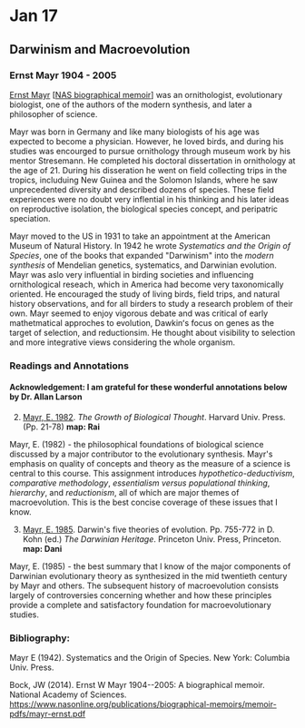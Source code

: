 # Jan 17

## Darwinism and Macroevolution

### Ernst Mayr 1904 - 2005

[Ernst Mayr](https://en.wikipedia.org/wiki/Ernst_Mayr) \[[NAS biographical memoir](https://www.nasonline.org/publications/biographical-memoirs/memoir-pdfs/mayr-ernst.pdf)\] was an ornithologist, evolutionary biologist, one of the authors of the modern synthesis, and later a philosopher of science. 

Mayr was born in Germany and like many biologists of his age was expected to become a physician. However, he loved birds, and during his studies was encourged to pursue ornithology through museum work by his mentor Stresemann. He completed his doctoral dissertation in ornithology at the age of 21. During his disseration he went on field collecting trips in the tropics, includuing New Guinea and the Solomon Islands, where he saw unprecedented diversity and described dozens of species. These field experiences were no doubt very inflential in his thinking and his later ideas on reproductive isolation, the biological species concept, and peripatric speciation. 

Mayr moved to the US in 1931 to take an appointment at the American Museum of Natural History. In 1942 he wrote _Systematics and the Origin of Species_, one of the books that expanded "Darwinism" into the _modern synthesis_ of Mendelian genetics, systematics, and Darwinian evolution. Mayr was aslo very influential in birding societies and influencing ornithological reseach, which in America had become very taxonomically oriented. He encouraged the study of living birds, field trips, and natural history observations, and for all birders to study a research problem of their own. Mayr seemed to enjoy vigorous debate and was critical of early mathetmatical approches to evolution, Dawkinʻs focus on genes as the target of selection, and reductionsim. He thought about visibility to selection and more integrative views considering the whole organism.   


### Readings and Annotations

#### Acknowledgement: I am grateful for these wonderful annotations below by Dr. Allan Larson

2. [Mayr, E. 1982](https://drive.google.com/drive/u/0/folders/1ocqMPD5gX9xi4VQy_5OtU5wSyg-X8ftM). *The Growth of Biological Thought*. Harvard Univ. Press. (Pp. 21-78)  **map: Rai**

Mayr, E. (1982) - the philosophical foundations of biological science discussed by a major contributor to the evolutionary synthesis. Mayr's emphasis on quality of concepts and theory as the measure of a science is central to this course. This assignment introduces _hypothetico-deductivism_, _comparative methodology_, _essentialism versus populational thinking_, _hierarchy_, and _reductionism_, all of which are major themes of macroevolution. This is the best concise coverage of these issues that I know.


3. [Mayr, E. 1985](https://drive.google.com/drive/u/0/folders/1ocqMPD5gX9xi4VQy_5OtU5wSyg-X8ftM). Darwin's five theories of evolution. Pp. 755-772 in D. Kohn (ed.) *The Darwinian Heritage*. Princeton Univ. Press, Princeton.  **map: Dani**

Mayr, E. (1985) - the best summary that I know of the major components of Darwinian evolutionary theory as synthesized in the mid twentieth century by Mayr and others. The subsequent history of macroevolution consists largely of controversies concerning whether and how these principles provide a complete and satisfactory foundation for macroevolutionary studies.

### Bibliography:

Mayr E (1942). Systematics and the Origin of Species. New York: Columbia Univ. Press.

Bock, JW (2014). Ernst W Mayr 1904--2005: A biographical memoir. National Academy of Sciences. <https://www.nasonline.org/publications/biographical-memoirs/memoir-pdfs/mayr-ernst.pdf>